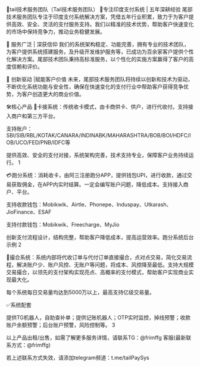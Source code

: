 🌟tail技术服务团队（Tail技术服务团队）
📍专注印度支付系统 | 五年深耕经验
尾部技术服务团队专注于印度支付系统解决方案，凭借五年行业积累，致力于为客户提供高效、安全、灵活的支付服务支持。我们以精准的技术优势，帮助客户快速变化的市场中保持竞争力，推动业务稳健发展。

💼 服务广泛 | 深获信仰
我们的系统架构稳定、功能完善，拥有专业的技术团队，为客户提供系统搭建服务，及升级开发维护服务等，已成功为百余家客户提供个性化解决方案。尾部技术团队秉持高标准服务，以个性化的实施方案赢得了客户的高度信赖和评价。

🚀 创新驱动 |赋能客户价值
未来，尾部技术服务团队将持续以创新和技术为驱动，不断优化系统功能与安全性，确保在快速变化的支付行业中帮助客户获得竞争优势，为客户创造更大的商业价值。

🛠️核心产品
🔗卡接系统：传统收卡模式，由卡商供卡、供户，进行代收付。支持接入商户和第三方平台。

支持账户：SBI/SIB/RBL/KOTAK/CANARA/INDINABK/MAHARASHTRA/BOB/BOI/HDFC/IOB/UCO/FED/PNB/IDFC等

提供高效、安全的支付对接，系统架构完善，技术支持专业，保障客户业务持续运行。
1

💳跑分系统：消耗收卡，由阿三注册跑分APP，提供钱包UPI，进行收款，通过交易获取佣金，在APP内实时结算。一定会编写账户问题，降低成本。支持接入商户、平台。

支持收款钱包：Mobikwik、Airtle、Phonepe、Induspay、Utkarash、JioFinance、ESAF

支持付款钱包：Mobikwik、Freecharge、MyJio

创新支付流程设计，结构完整，帮助客户降低成本，提高运营效率。跑分系统后台示例
2

🤝撮合系统：系统内部将代收订单与代付订单直接撮合，点对点交易，简化交易流程，解决账户少、账户风控、无账户等问题，将成本、风控降至最低。支持大规模交易撮合，以领先的支付架构实现亮点、高概率的支付模式，帮助客户实现商业实现最大化。

每个系统每日交易量均达到5000万以上，最高支持亿级交易量。

✅系统配套

提供TG机器人，自助查补单；提供记账机器人；OTP实时监控，掉线预警；收款账户余额预警；后台账户预警，风险控制等。
3

以上产品出租/出售，如需了解更多服务详情，请联系TG：@frimffg 客服(最新联系方式：@frimffg)

若上述联系方式失效，请添加telegram频道：t.me/tailPaySys
